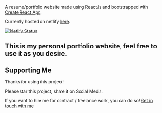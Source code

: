 A resume/portfolio website made using ReactJs and bootstrapped with [Create React App](https://github.com/facebook/create-react-app).

Currently hosted on netlify [here](https://practical-lumiere-fd31c9.netlify.com).

[![Netlify Status](https://api.netlify.com/api/v1/badges/653319e9-f06a-49b8-8ef2-60bbd382fff3/deploy-status)](https://app.netlify.com/sites/practical-lumiere-fd31c9/deploys)

<h2>This is my personal portfolio website, feel free to use it as you desire.</h2>

<h2>Supporting Me</h2>
Thanks for using this project!

Please star this project, share it on Social Media.

If you want to hire me for contract / freelance work, you can do so! [Get in touch with me](https://www.linkedin.com/in/sankshit-pandoh/)


